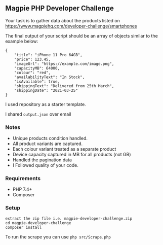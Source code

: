 ## Magpie PHP Developer Challenge

Your task is to gather data about the products listed on https://www.magpiehq.com/developer-challenge/smartphones

The final output of your script should be an array of objects similar to the example below:

```
{
    "title": "iPhone 11 Pro 64GB",
    "price": 123.45,
    "imageUrl": "https://example.com/image.png",
    "capacityMB": 64000,
    "colour": "red",
    "availabilityText": "In Stock",
    "isAvailable": true,
    "shippingText": "Delivered from 25th March",
    "shippingDate": "2021-03-25"
}

```

I used repository as a starter template.

I shared `output.json` over email

### Notes
* Unique products condition handled.
* All product variants are captured.
* Each colour variant treated as a separate product
* Device capacity captured in MB for all products (not GB)
* Handled the pagination data
* I Followed quality of your code.

### Requirements

* PHP 7.4+
* Composer

### Setup

```
extract the zip file i.e. magpie-developer-challenge.zip
cd magpie-developer-challenge
composer install
```

To run the scrape you can use `php src/Scrape.php`
